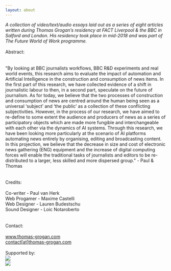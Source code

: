 ```yaml
---
layout: about
---
```


<i>A collection of video/text/audio essays laid out as a series of eight articles written during Thomas Grogan’s residency at FACT Liverpool & the BBC in Salford and London. His residency took place in mid-2018 and was part of The Future World of Work programme.</i>
<br>
<br>
Abstract:<br>  
<br>
"By looking at BBC journalists workflows, BBC R&D experiments and real world events, this research aims to evaluate the impact of automation and Artificial Intelligence in the construction and consumption of news items. In the first part of this research, we have collected evidence of a shift in journalistic labour to then, in a second part, speculate on the future of journalism.
As for today, we believe that the two processes of construction and consumption of news are centred around the human being seen as a universal ‘subject’ and ‘the public’ as a collection of these conflicting subjectivities. However, in the process of our research, we have aimed to re-define to some extent the audience and producers of news as a series of participatory objects which are made more fungible and interchangeable with each other via the dynamics of AI systems.
Through this research, we have been looking more particularly at the scenario of AI platforms automating news entirely by organising, editing and broadcasting content. In this projection, we believe that the decrease in size and cost of electronic news gathering (ENG) equipment and the increase of digital computing forces will enable the traditional tasks of journalists and editors to be re-distributed to a larger, less skilled and more dispersed group." - Paul & Thomas<br>
<br>
<br>
Credits:<br>
<br>
Co-writer - Paul van Herk<br>
Web Progamer - Maxime Castelli<br>
Web Designer - Lauren Budestschu<br>
Sound Designer - Loic Notaroberto<br>
<br>
<br>
Contact:<br>
<br>
<a href="http://thomas-grogan.com/">www.thomas-grogan.com</a><br>
<a href="mailto:contact@thomas-grogan.com">contact[at]thomas-grogan.com</a>
<br>
<br>
Supported by:<br>
<img src="{{ '/assets/docs/img/' | prepend: site.baseurl }}bbc_logo.png"/>
<br>
<img src="{{ '/assets/docs/img/' | prepend: site.baseurl }}fact_logo.png"/>